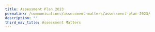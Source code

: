 ```yaml
---
title: Assessment Plan 2023
permalink: /communications/assessment-matters/assessment-plan-2023/
description: ""
third_nav_title: Assessment Matters
---
```


